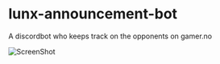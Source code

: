 # lunx-announcement-bot
A discordbot who keeps track on the opponents on gamer.no


![ScreenShot](https://i.imgur.com/yVTkJO5.png)
